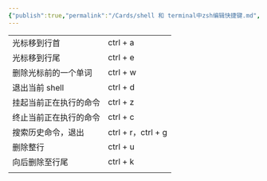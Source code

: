 ```yaml
---
{"publish":true,"permalink":"/Cards/shell 和 terminal中zsh编辑快捷键.md","title":"terminal中zsh编辑快捷键","created":"2022-06-15","modified":"2024-11-21","published":"2025-07-29T23:04:05.619+08:00","cssclasses":""}
---
```



|             |                   |
| ----------- | ----------------- |
| 光标移到行首      | ctrl + a          |
| 光标移到行尾      | ctrl + e          |
| 删除光标前的一个单词  | ctrl + w          |
| 退出当前 shell  | ctrl + d          |
| 挂起当前正在执行的命令 | ctrl + z          |
| 终止当前正在执行的命令 | ctrl + c          |
| 搜索历史命令，退出   | ctrl + r，ctrl + g |
| 删除整行        | ctrl + u          |
| 向后删除至行尾     | ctrl + k          |
|             |                   |